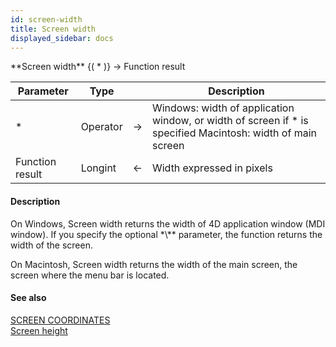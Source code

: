 ```yaml
---
id: screen-width
title: Screen width
displayed_sidebar: docs
---
```


<!--REF #_command_.Screen width.Syntax-->**Screen width** {( * )} -> Function result<!-- END REF-->
<!--REF #_command_.Screen width.Params-->
| Parameter | Type |  | Description |
| --- | --- | --- | --- |
| * | Operator | -> | Windows: width of application window, or width of screen if * is specified Macintosh: width of main screen |
| Function result | Longint | <- | Width expressed in pixels |

<!-- END REF-->

#### Description 

<!--REF #_command_.Screen width.Summary-->On Windows, Screen width returns the width of 4D application window (MDI window).<!-- END REF--> If you specify the optional *\** parameter, the function returns the width of the screen.

On Macintosh, Screen width returns the width of the main screen, the screen where the menu bar is located.

#### See also 
[SCREEN COORDINATES](screen-coordinates.md)  
[Screen height](screen-height.md)  